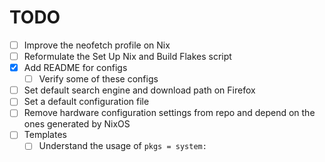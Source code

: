 # TODO

- [ ] Improve the neofetch profile on Nix
- [ ] Reformulate the Set Up Nix and Build Flakes script
- [X] Add README for configs
  - [ ] Verify some of these configs
- [ ] Set default search engine and download path on Firefox
- [ ] Set a default configuration file
- [ ] Remove hardware configuration settings from repo and depend on the ones generated by NixOS
- [ ] Templates
  - [ ] Understand the usage of `pkgs = system:`
